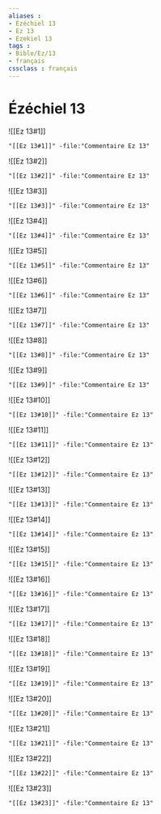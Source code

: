 ```yaml
---
aliases : 
- Ézéchiel 13
- Ez 13
- Ezekiel 13
tags : 
- Bible/Ez/13
- français
cssclass : français
---
```


# Ézéchiel 13

![[Ez 13#1]]

```query
"[[Ez 13#1]]" -file:"Commentaire Ez 13"
```

![[Ez 13#2]]

```query
"[[Ez 13#2]]" -file:"Commentaire Ez 13"
```

![[Ez 13#3]]

```query
"[[Ez 13#3]]" -file:"Commentaire Ez 13"
```

![[Ez 13#4]]

```query
"[[Ez 13#4]]" -file:"Commentaire Ez 13"
```

![[Ez 13#5]]

```query
"[[Ez 13#5]]" -file:"Commentaire Ez 13"
```

![[Ez 13#6]]

```query
"[[Ez 13#6]]" -file:"Commentaire Ez 13"
```

![[Ez 13#7]]

```query
"[[Ez 13#7]]" -file:"Commentaire Ez 13"
```

![[Ez 13#8]]

```query
"[[Ez 13#8]]" -file:"Commentaire Ez 13"
```

![[Ez 13#9]]

```query
"[[Ez 13#9]]" -file:"Commentaire Ez 13"
```

![[Ez 13#10]]

```query
"[[Ez 13#10]]" -file:"Commentaire Ez 13"
```

![[Ez 13#11]]

```query
"[[Ez 13#11]]" -file:"Commentaire Ez 13"
```

![[Ez 13#12]]

```query
"[[Ez 13#12]]" -file:"Commentaire Ez 13"
```

![[Ez 13#13]]

```query
"[[Ez 13#13]]" -file:"Commentaire Ez 13"
```

![[Ez 13#14]]

```query
"[[Ez 13#14]]" -file:"Commentaire Ez 13"
```

![[Ez 13#15]]

```query
"[[Ez 13#15]]" -file:"Commentaire Ez 13"
```

![[Ez 13#16]]

```query
"[[Ez 13#16]]" -file:"Commentaire Ez 13"
```

![[Ez 13#17]]

```query
"[[Ez 13#17]]" -file:"Commentaire Ez 13"
```

![[Ez 13#18]]

```query
"[[Ez 13#18]]" -file:"Commentaire Ez 13"
```

![[Ez 13#19]]

```query
"[[Ez 13#19]]" -file:"Commentaire Ez 13"
```

![[Ez 13#20]]

```query
"[[Ez 13#20]]" -file:"Commentaire Ez 13"
```

![[Ez 13#21]]

```query
"[[Ez 13#21]]" -file:"Commentaire Ez 13"
```

![[Ez 13#22]]

```query
"[[Ez 13#22]]" -file:"Commentaire Ez 13"
```

![[Ez 13#23]]

```query
"[[Ez 13#23]]" -file:"Commentaire Ez 13"
```

